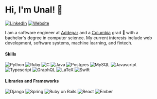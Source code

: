 # Hi, I'm Unal! 👋

[![LinkedIn](https://img.shields.io/badge/LinkedIn-0077B5?style=for-the-badge&logo=linkedin&logoColor=white)](https://www.linkedin.com/in/uyozulku/)
[![Website](https://img.shields.io/badge/website-000000?style=for-the-badge&logo=About.me&logoColor=white)](https://uyozulku.github.io/)

I am a software engineer at [Addepar](https://addepar.com/) and a [Columbia](https://www.columbia.edu/) grad 🦁 with a bachelor's degree in computer science. My current interests include web development, software systems, machine learning, and fintech.

#### Skills
![Python](https://img.shields.io/badge/Python-FFD43B?style=for-the-badge&logo=python&logoColor=blue)
![Ruby](https://img.shields.io/badge/Ruby-CC342D?style=for-the-badge&logo=ruby&logoColor=white)
![C](https://img.shields.io/badge/C-00599C?style=for-the-badge&logo=c&logoColor=white)
![Java](https://img.shields.io/badge/Java-ED8B00?style=for-the-badge&logo=openjdk&logoColor=white)
![Postgres](https://img.shields.io/badge/postgres-%23316192.svg?style=for-the-badge&logo=postgresql&logoColor=white)
![MySQL](https://img.shields.io/badge/mysql-4479A1.svg?style=for-the-badge&logo=mysql&logoColor=white)
![Javascript](https://img.shields.io/badge/JavaScript-323330?style=for-the-badge&logo=javascript&logoColor=F7DF1E)
![Typescript](https://img.shields.io/badge/TypeScript-007ACC?style=for-the-badge&logo=typescript&logoColor=white)
![GraphQL](https://img.shields.io/badge/-GraphQL-E10098?style=for-the-badge&logo=graphql&logoColor=white)
![LaTeX](https://img.shields.io/badge/latex-%23008080.svg?style=for-the-badge&logo=latex&logoColor=white)
![Swift](https://img.shields.io/badge/Swift-FA7343?style=for-the-badge&logo=swift&logoColor=white)

#### Libraries and Frameworks
![Django](https://img.shields.io/badge/Django-092E20?style=for-the-badge&logo=django&logoColor=white)
![Spring](https://img.shields.io/badge/Spring-6DB33F?style=for-the-badge&logo=spring&logoColor=white)
![Ruby on Rails](https://img.shields.io/badge/Ruby_on_Rails-CC0000?style=for-the-badge&logo=ruby-on-rails&logoColor=white)
![React](https://img.shields.io/badge/React-20232A?style=for-the-badge&logo=react&logoColor=61DAFB)
![Ember](https://img.shields.io/badge/ember-1C1E24?style=for-the-badge&logo=ember.js&logoColor=#D04A37)


